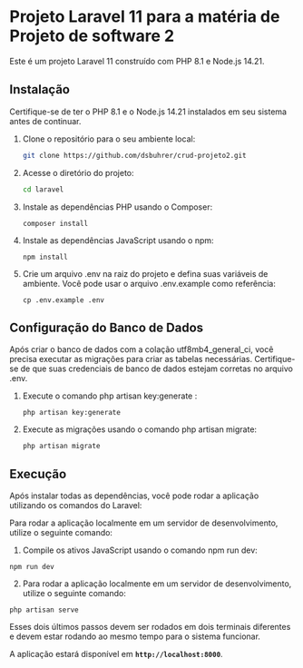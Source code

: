 # **Projeto Laravel 11 para a matéria de Projeto de software 2**

Este é um projeto Laravel 11 construído com PHP 8.1 e Node.js 14.21.

## **Instalação**

Certifique-se de ter o PHP 8.1 e o Node.js 14.21 instalados em seu sistema antes de continuar.

1. Clone o repositório para o seu ambiente local:
    
    ```bash
    git clone https://github.com/dsbuhrer/crud-projeto2.git
    ```
    
2. Acesse o diretório do projeto:
    
    ```bash
    cd laravel
    ```
    
3. Instale as dependências PHP usando o Composer:
    
    ```
    composer install
    ```
    
4. Instale as dependências JavaScript usando o npm:
    
    ```
    npm install
    ```
5. Crie um arquivo .env na raiz do projeto e defina suas variáveis de ambiente. Você pode usar o arquivo .env.example como referência:
    
    ```
    cp .env.example .env
    ```
    
## **Configuração do Banco de Dados**
Após criar o banco de dados com a colação utf8mb4_general_ci, você precisa executar as migrações para criar as tabelas necessárias. Certifique-se de que suas credenciais de banco de dados estejam corretas no arquivo .env.

1. Execute o comando php artisan key:generate :
    
    ```
    php artisan key:generate
    ```

2. Execute as migrações usando o comando php artisan migrate:
    
    ```
    php artisan migrate
    ```


## **Execução**

Após instalar todas as dependências, você pode rodar a aplicação utilizando os comandos do Laravel:

Para rodar a aplicação localmente em um servidor de desenvolvimento, utilize o seguinte comando:
1. Compile os ativos JavaScript usando o comando npm run dev:

```
npm run dev
```

2. Para rodar a aplicação localmente em um servidor de desenvolvimento, utilize o seguinte comando:

```
php artisan serve
```

Esses dois últimos passos devem ser rodados em dois terminais diferentes e devem estar rodando ao mesmo tempo para o sistema funcionar.

A aplicação estará disponível em **`http://localhost:8000`**.
